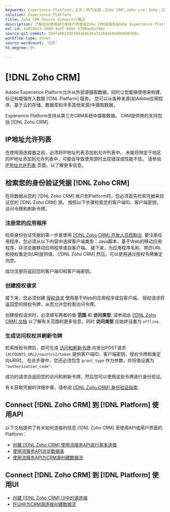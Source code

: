 ```yaml
---
keywords: Experience Platform；主页；热门主题；Zoho CRM；zoho crm；Zoho；Zoho
solution: Experience Platform
title: Zoho CRM Source Connector概述
description: 了解如何使用API或用户界面将Zoho CRM连接到Adobe Experience Platform。
exl-id: 4a010453-3d09-4a47-b04e-5789ae4af48c
source-git-commit: 59dfa862388394a68630a7136dee8e8988d0368c
workflow-type: tm+mt
source-wordcount: '525'
ht-degree: 0%

---
```


# [!DNL Zoho CRM]

Adobe Experience Platform允许从外部源摄取数据，同时让您能够使用来构建、标记和增强传入数据 [!DNL Platform] 服务。 您可以从各种来源(如Adobe应用程序、基于云的存储、数据库和许多其他来源)中摄取数据。

Experience Platform支持从第三方CRM系统中摄取数据。 CRM提供商的支持包括 [!DNL Zoho CRM].

## IP地址允许列表

在使用源连接器之前，必须将IP地址列表添加到允许列表中。 未能将特定于地区的IP地址添加到允许列表中，可能会导致使用源时出现错误或性能不佳。 请参阅 [IP地址允许列表](../../ip-address-allow-list.md) 页面，以了解更多信息。

## 检索您的身份验证凭据 [!DNL Zoho CRM]

在将数据从您的 [!DNL Zoho CRM] 帐户到Platform时，您必须首先检索凭据来验证您的 [!DNL Zoho CRM] 源。 按照以下步骤检索您的客户端ID、客户端密钥、访问令牌和刷新令牌。

### 注册您的应用程序

检索身份验证凭据的第一步是使用 [[!DNL Zoho CRM] 开发人员控制台](https://accounts.zoho.com/). 要注册应用程序，您必须从以下内容中选择客户端类型：Java脚本、基于Web的移动应用程序、非浏览器移动应用程序或自客户端。 接下来，为应用程序名称、网页URL和授权重定向URI提供值， [!DNL Zoho CRM] 然后，可以使用通过授权令牌重定向您。

成功注册将返回您的客户端ID和客户端密钥。

### 创建授权请求

接下来，您必须创建 [授权请求](https://www.zoho.com/crm/developer/docs/api/v2/auth-request.html) 使用基于Web的应用程序或自客户端。 授权请求将返回您的授权令牌，从而允许您检索访问令牌。

创建授权请求时，必须填写两者的值 **范围** 和 **访问类型**. 请参阅此 [[!DNL Zoho CRM] 文档](https://www.zoho.com/crm/developer/docs/api/v2/scopes.html) 以了解有关范围的更多信息，同时 **访问类型** 应始终设置为 `offline`.

### 生成访问权杖并刷新令牌

检索授权令牌后，即可生成 [访问和刷新令牌](https://www.zoho.com/crm/developer/docs/api/v2/access-refresh.html) 向发出POST请求 `{ACCOUNTS_URL}/oauth/v2/token` 提供客户端ID、客户端密钥、授权令牌和重定向URI时。 在此步骤中，您还必须包含 `grant_type` 作为参数，并将值设置为 `"authorization_code"`.

成功的请求会返回您的访问和刷新令牌，然后您可以使用这些令牌进行身份验证。

有关获取凭据的详细步骤，请参阅 [[!DNL Zoho CRM] 身份验证指南](https://www.zoho.com/crm/developer/docs/api/v2/oauth-overview.html).

## Connect [!DNL Zoho CRM] 到 [!DNL Platform] 使用API

以下文档提供了有关如何连接的信息 [!DNL Zoho CRM] 至使用API或用户界面的Platform：

- [创建 [!DNL Zoho CRM] 使用流服务API进行基本连接](../../tutorials/api/create/crm/zoho.md)
- [使用流服务API浏览数据表](../../tutorials/api/explore/tabular.md)
- [使用流服务API为CRM源创建数据流](../../tutorials/api/collect/crm.md)

## Connect [!DNL Zoho CRM] 到 [!DNL Platform] 使用UI

- [创建 [!DNL Zoho CRM] UI中的源连接](../../tutorials/ui/create/crm/zoho.md)
- [在UI中为CRM源连接创建数据流](../../tutorials/ui/dataflow/crm.md)
